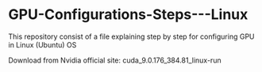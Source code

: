 # GPU-Configurations-Steps---Linux
This repository consist of a file explaining step by step for configuring GPU in Linux (Ubuntu) OS

Download from Nvidia official site: cuda_9.0.176_384.81_linux-run
